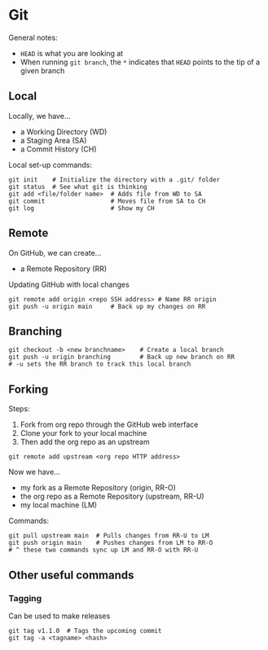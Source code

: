 # Git

General notes:
 - `HEAD` is what you are looking at
 - When running `git branch`, the `*` indicates that `HEAD` points to the tip of a given branch

## Local

Locally, we have...
 - a Working Directory (WD)
 - a Staging Area (SA)
 - a Commit History (CH)

Local set-up commands:
```
git init    # Initialize the directory with a .git/ folder
git status  # See what git is thinking
git add <file/folder name>  # Adds file from WD to SA
git commit                  # Moves file from SA to CH
git log                     # Show my CH
```

## Remote

On GitHub, we can create...
 - a Remote Repository (RR)

Updating GitHub with local changes
```
git remote add origin <repo SSH address> # Name RR origin
git push -u origin main     # Back up my changes on RR
```

## Branching
```
git checkout -b <new branchname>    # Create a local branch
git push -u origin branching        # Back up new branch on RR
# -u sets the RR branch to track this local branch
```

## Forking
Steps:
1. Fork from org repo through the GitHub web interface
2. Clone your fork to your local machine
3. Then add the org repo as an upstream
```
git remote add upstream <org repo HTTP address>
```

Now we have...
 - my fork as a Remote Repository (origin, RR-O)
 - the org repo as a Remote Repository (upstream, RR-U)
 - my local machine (LM)

Commands:
```
git pull upstream main  # Pulls changes from RR-U to LM
git push origin main    # Pushes changes from LM to RR-O
# ^ these two commands sync up LM and RR-O with RR-U
```

## Other useful commands

### Tagging
Can be used to make releases
```
git tag v1.1.0  # Tags the upcoming commit
git tag -a <tagname> <hash>
```
